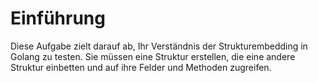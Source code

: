 # Einführung

Diese Aufgabe zielt darauf ab, Ihr Verständnis der Strukturembedding in Golang zu testen. Sie müssen eine Struktur erstellen, die eine andere Struktur einbetten und auf ihre Felder und Methoden zugreifen.
